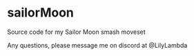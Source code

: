 # sailorMoon
Source code for my Sailor Moon smash moveset

Any questions, please message me on discord at @LilyLambda
